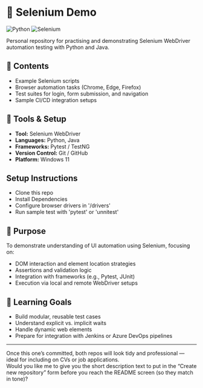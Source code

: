 # 🧩 Selenium Demo  

![Python](https://img.sheilds.io/badge/python-3.x-blue.svg)
![Selenium](https://img.sheilds.io.badge/Selenium-Automation-brightgreen.svg)

Personal repository for practising and demonstrating Selenium WebDriver automation testing with Python and Java.  

## 📁 Contents  
- Example Selenium scripts  
- Browser automation tasks (Chrome, Edge, Firefox)  
- Test suites for login, form submission, and navigation  
- Sample CI/CD integration setups  

## 🧰 Tools & Setup  
- **Tool:** Selenium WebDriver  
- **Languages:** Python, Java  
- **Frameworks:** Pytest / TestNG  
- **Version Control:** Git / GitHub  
- **Platform:** Windows 11
## Setup Instructions
- Clone this repo
- Install Dependencies
- Configure browser drivers in '/drivers'
- Run sample test with 'pytest' or 'unnitest'


## 🚀 Purpose  
To demonstrate understanding of UI automation using Selenium, focusing on:  
- DOM interaction and element location strategies  
- Assertions and validation logic  
- Integration with frameworks (e.g., Pytest, JUnit)  
- Execution via local and remote WebDriver setups  

## 🧠 Learning Goals  
- Build modular, reusable test cases  
- Understand explicit vs. implicit waits  
- Handle dynamic web elements  
- Prepare for integration with Jenkins or Azure DevOps pipelines  

---

Once this one’s committed, both repos will look tidy and professional — ideal for including on CVs or job applications.  
Would you like me to give you the short description text to put in the “Create new repository” form before you reach the README screen (so they match in tone)?

